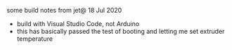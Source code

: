 some build notes from jet@
18 Jul 2020

- build with Visual Studio Code, not Arduino
- this has basically passed the test of booting
  and letting me set extruder temperature
